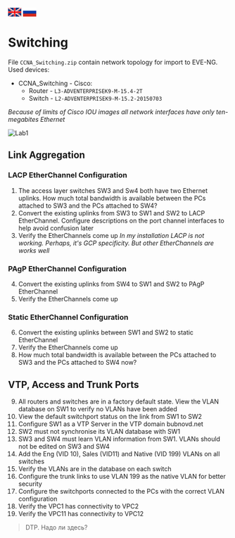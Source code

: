 [<img width=30 height=20 src="../../images/en.png">](README.en.md)  [<img width=30 height=20 src="../../images/ru.png">](README.md)
# Switching
File `CCNA_Switching.zip` contain network topology for import to EVE-NG.
Used devices:
- CCNA_Switching - Cisco:
  - Router - `L3-ADVENTERPRISEK9-M-15.4-2T`
  - Switch - `L2-ADVENTERPRISEK9-M-15.2-20150703`

*Because of limits of Cisco IOU images all network interfaces have only ten-megabites Ethernet*


![Lab1](https://github.com/devi1/Labs/blob/master/CCNA/Switching/lab1.png) 
## Link Aggregation
### LACP EtherChannel Configuration
1. The access layer switches SW3 and Sw4 both have two Ethernet uplinks. How much total bandwidth is available between the PCs attached to SW3 and the PCs attached to SW4?
2. Convert the existing uplinks from SW3 to SW1 and SW2 to LACP EtherChannel. Configure descriptions on the port channel interfaces to help avoid confusion later
3. Verify the EtherChannels come up *In my installation LACP is not working. Perhaps, it's GCP specificity. But other EtherChannels are works well*

### PAgP EtherChannel Configuration
4. Convert the existing uplinks from SW4 to SW1 and SW2 to PAgP EtherChannel
5. Verify the EtherChannels come up

### Static EtherChannel Configuration
6. Convert the existing uplinks between SW1 and SW2 to static EtherChannel
7. Verify the EtherChannels come up
8. How much total bandwidth is available between the PCs attached to SW3 and the PCs attached to SW4 now?

## VTP, Access and Trunk Ports
9. All routers and switches are in a factory default state. View the VLAN database on SW1 to verify no VLANs have been added 
10. View the default switchport status on the link from SW1 to SW2
11. Configure SW1 as a VTP Server in the VTP domain bubnovd.net
12. SW2 must not synchronise its VLAN database with SW1
13. SW3 and SW4 must learn VLAN information from SW1. VLANs should not be edited on SW3 and SW4
14. Add the Eng (VID 10), Sales (VID11) and Native (VID 199) VLANs on all switches
15. Verify the VLANs are in the database on each switch
16. Configure the trunk links to use VLAN 199 as the native VLAN for better security
17. Configure the switchports connected to the PCs with the correct VLAN configuration
18. Verify the VPC1 has connectivity to VPC2
19. Verify the VPC11 has connectivity to VPC12

>DTP. Надо ли здесь?